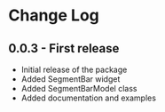 # Change Log

## 0.0.3 - First release

- Initial release of the package
- Added SegmentBar widget
- Added SegmentBarModel class
- Added documentation and examples